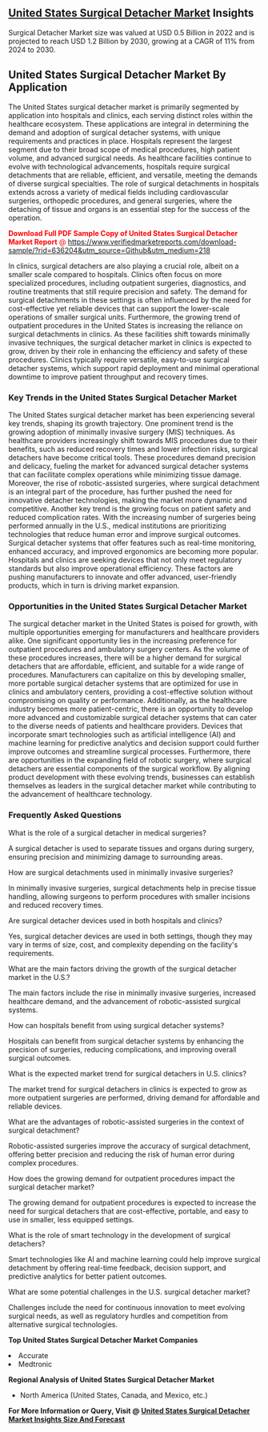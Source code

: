 <h2><a href="https://www.verifiedmarketreports.com/download-sample/?rid=636204&amp;utm_source=Github&amp;utm_medium=218" target="_blank">United States Surgical Detacher Market</a> Insights</h2><p>Surgical Detacher Market size was valued at USD 0.5 Billion in 2022 and is projected to reach USD 1.2 Billion by 2030, growing at a CAGR of 11% from 2024 to 2030.</p><p> <h2>United States Surgical Detacher Market By Application</h2> <p>The United States surgical detacher market is primarily segmented by application into hospitals and clinics, each serving distinct roles within the healthcare ecosystem. These applications are integral in determining the demand and adoption of surgical detacher systems, with unique requirements and practices in place. Hospitals represent the largest segment due to their broad scope of medical procedures, high patient volume, and advanced surgical needs. As healthcare facilities continue to evolve with technological advancements, hospitals require surgical detachments that are reliable, efficient, and versatile, meeting the demands of diverse surgical specialties. The role of surgical detachments in hospitals extends across a variety of medical fields including cardiovascular surgeries, orthopedic procedures, and general surgeries, where the detaching of tissue and organs is an essential step for the success of the operation. <p><span class=""><span style="color: #ff0000;"><strong>Download Full PDF Sample Copy of United States Surgical Detacher Market Report</strong> @ </span><a href="https://www.verifiedmarketreports.com/download-sample/?rid=636204&amp;utm_source=Github&amp;utm_medium=218" target="_blank">https://www.verifiedmarketreports.com/download-sample/?rid=636204&amp;utm_source=Github&amp;utm_medium=218</a></span></p> In clinics, surgical detachers are also playing a crucial role, albeit on a smaller scale compared to hospitals. Clinics often focus on more specialized procedures, including outpatient surgeries, diagnostics, and routine treatments that still require precision and safety. The demand for surgical detachments in these settings is often influenced by the need for cost-effective yet reliable devices that can support the lower-scale operations of smaller surgical units. Furthermore, the growing trend of outpatient procedures in the United States is increasing the reliance on surgical detachments in clinics. As these facilities shift towards minimally invasive techniques, the surgical detacher market in clinics is expected to grow, driven by their role in enhancing the efficiency and safety of these procedures. Clinics typically require versatile, easy-to-use surgical detacher systems, which support rapid deployment and minimal operational downtime to improve patient throughput and recovery times. <h3>Key Trends in the United States Surgical Detacher Market</h3> <p>The United States surgical detacher market has been experiencing several key trends, shaping its growth trajectory. One prominent trend is the growing adoption of minimally invasive surgery (MIS) techniques. As healthcare providers increasingly shift towards MIS procedures due to their benefits, such as reduced recovery times and lower infection risks, surgical detachers have become critical tools. These procedures demand precision and delicacy, fueling the market for advanced surgical detacher systems that can facilitate complex operations while minimizing tissue damage. Moreover, the rise of robotic-assisted surgeries, where surgical detachment is an integral part of the procedure, has further pushed the need for innovative detacher technologies, making the market more dynamic and competitive. Another key trend is the growing focus on patient safety and reduced complication rates. With the increasing number of surgeries being performed annually in the U.S., medical institutions are prioritizing technologies that reduce human error and improve surgical outcomes. Surgical detacher systems that offer features such as real-time monitoring, enhanced accuracy, and improved ergonomics are becoming more popular. Hospitals and clinics are seeking devices that not only meet regulatory standards but also improve operational efficiency. These factors are pushing manufacturers to innovate and offer advanced, user-friendly products, which in turn is driving market expansion. <h3>Opportunities in the United States Surgical Detacher Market</h3> <p>The surgical detacher market in the United States is poised for growth, with multiple opportunities emerging for manufacturers and healthcare providers alike. One significant opportunity lies in the increasing preference for outpatient procedures and ambulatory surgery centers. As the volume of these procedures increases, there will be a higher demand for surgical detachers that are affordable, efficient, and suitable for a wide range of procedures. Manufacturers can capitalize on this by developing smaller, more portable surgical detacher systems that are optimized for use in clinics and ambulatory centers, providing a cost-effective solution without compromising on quality or performance. Additionally, as the healthcare industry becomes more patient-centric, there is an opportunity to develop more advanced and customizable surgical detacher systems that can cater to the diverse needs of patients and healthcare providers. Devices that incorporate smart technologies such as artificial intelligence (AI) and machine learning for predictive analytics and decision support could further improve outcomes and streamline surgical processes. Furthermore, there are opportunities in the expanding field of robotic surgery, where surgical detachers are essential components of the surgical workflow. By aligning product development with these evolving trends, businesses can establish themselves as leaders in the surgical detacher market while contributing to the advancement of healthcare technology. <h3>Frequently Asked Questions</h3> <p>What is the role of a surgical detacher in medical surgeries?</p> <p>A surgical detacher is used to separate tissues and organs during surgery, ensuring precision and minimizing damage to surrounding areas.</p> <p>How are surgical detachments used in minimally invasive surgeries?</p> <p>In minimally invasive surgeries, surgical detachments help in precise tissue handling, allowing surgeons to perform procedures with smaller incisions and reduced recovery times.</p> <p>Are surgical detacher devices used in both hospitals and clinics?</p> <p>Yes, surgical detacher devices are used in both settings, though they may vary in terms of size, cost, and complexity depending on the facility's requirements.</p> <p>What are the main factors driving the growth of the surgical detacher market in the U.S.?</p> <p>The main factors include the rise in minimally invasive surgeries, increased healthcare demand, and the advancement of robotic-assisted surgical systems.</p> <p>How can hospitals benefit from using surgical detacher systems?</p> <p>Hospitals can benefit from surgical detacher systems by enhancing the precision of surgeries, reducing complications, and improving overall surgical outcomes.</p> <p>What is the expected market trend for surgical detachers in U.S. clinics?</p> <p>The market trend for surgical detachers in clinics is expected to grow as more outpatient surgeries are performed, driving demand for affordable and reliable devices.</p> <p>What are the advantages of robotic-assisted surgeries in the context of surgical detachment?</p> <p>Robotic-assisted surgeries improve the accuracy of surgical detachment, offering better precision and reducing the risk of human error during complex procedures.</p> <p>How does the growing demand for outpatient procedures impact the surgical detacher market?</p> <p>The growing demand for outpatient procedures is expected to increase the need for surgical detachers that are cost-effective, portable, and easy to use in smaller, less equipped settings.</p> <p>What is the role of smart technology in the development of surgical detachers?</p> <p>Smart technologies like AI and machine learning could help improve surgical detachment by offering real-time feedback, decision support, and predictive analytics for better patient outcomes.</p> <p>What are some potential challenges in the U.S. surgical detacher market?</p> <p>Challenges include the need for continuous innovation to meet evolving surgical needs, as well as regulatory hurdles and competition from alternative surgical technologies.</p> </p><p><strong>Top United States Surgical Detacher Market Companies</strong></p><div data-test-id=""><p><li>Accurate</li><li> Medtronic</li></p><div><strong>Regional Analysis of&nbsp;United States Surgical Detacher Market</strong></div><ul><li dir="ltr"><p dir="ltr">North America&nbsp;(United States, Canada, and Mexico, etc.)</p></li></ul><p><strong>For More Information or Query, Visit @&nbsp;</strong><strong><a href="https://www.verifiedmarketreports.com/product/surgical-detacher-market/?utm_source=Github&amp;utm_medium=218" target="_blank">United States Surgical Detacher Market Insights Size And Forecast</a></strong></p></div>
